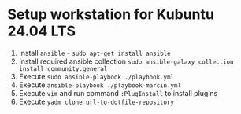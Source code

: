 # Setup workstation for Kubuntu 24.04 LTS

1. Install `ansible` - `sudo apt-get install ansible`
1. Install required ansible collection `sudo ansible-galaxy collection install community.general`
1. Execute `sudo ansible-playbook ./playbook.yml`
1. Execute `ansible-playbook ./playbook-marcin.yml`
1. Execute `vim` and run command `:PlugInstall` to install plugins
1. Execute `yadm clone url-to-dotfile-repository`
